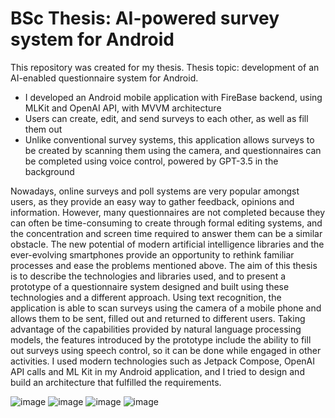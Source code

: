 # BSc Thesis: AI-powered survey system for Android

This repository was created for my thesis. Thesis topic: development of an AI-enabled questionnaire system for Android.

- I developed an Android mobile application with FireBase backend, using MLKit and OpenAI API, with MVVM architecture
- Users can create, edit, and send surveys to each other, as well as fill them out
- Unlike conventional survey systems, this application allows surveys to be created by scanning them using the camera, and questionnaires can be completed using voice control, powered by GPT-3.5 in the background

Nowadays, online surveys and poll systems are very popular amongst users, as they provide an easy way to gather feedback, opinions and information. However, many questionnaires are not completed because they can often be time-consuming to create through formal editing systems, and the concentration and screen time required to answer them can be a similar obstacle.
The new potential of modern artificial intelligence libraries and the ever-evolving smartphones provide an opportunity to rethink familiar processes and ease the problems mentioned above. The aim of this thesis is to describe the technologies and libraries used, and to present a prototype of a questionnaire system designed and built using these technologies and a different approach. Using text recognition, the application is able to scan surveys using the camera of a mobile phone and allows them to be sent, filled out and returned to different users. Taking advantage of the capabilities provided by natural language processing models, the features introduced by the prototype include the ability to fill out surveys using speech control, so it can be done while engaged in other activities.
I used modern technologies such as Jetpack Compose, OpenAI API calls and ML Kit in my Android application, and I tried to design and build an architecture that fulfilled the requirements.

![image](https://github.com/user-attachments/assets/8c550705-d3b7-452c-b584-1a98bff8536f)
![image](https://github.com/user-attachments/assets/49cc1428-d950-4b45-952e-ef4e21bcab0e)
![image](https://github.com/user-attachments/assets/749b8881-fcb6-46b9-b0e1-062adc4a2911)
![image](https://github.com/user-attachments/assets/2a9c853f-2d9a-452e-b561-6201231b25dd)



